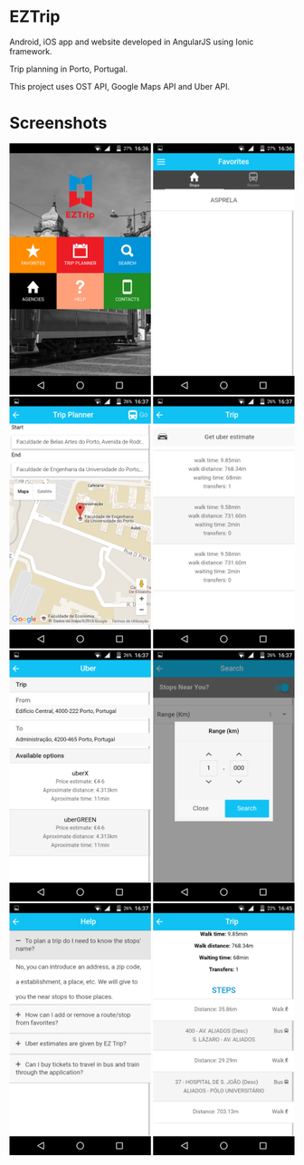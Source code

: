 # EZTrip
Android, iOS app and website developed in AngularJS using Ionic framework.

Trip planning in Porto, Portugal.

This project uses OST API, Google Maps API and Uber API.

# Screenshots
<img src="screenshots/01.png" width="250">
<img src="screenshots/02.png" width="250">
<img src="screenshots/03.png" width="250">
<img src="screenshots/04.png" width="250">
<img src="screenshots/05.png" width="250">
<img src="screenshots/06.png" width="250">
<img src="screenshots/07.png" width="250">
<img src="screenshots/08.png" width="250">

